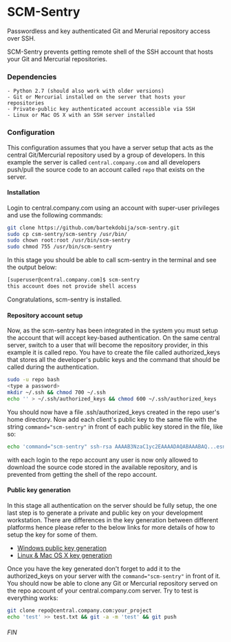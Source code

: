 SCM-Sentry
==========

Passwordless and key authenticated Git and Merurial repository access over SSH.

SCM-Sentry prevents getting remote shell of the SSH account that hosts your Git and Mercurial repositories. 

### Dependencies
    - Python 2.7 (should also work with older versions)
    - Git or Mercurial installed on the server that hosts your repositories
    - Private-public key authenticated account accessible via SSH
    - Linux or Mac OS X with an SSH server installed

### Configuration
This configuration assumes that you have a server setup that acts as the central Git/Mercurial repository used by a group of developers. In this example the server is called ```central.company.com``` and all developers push/pull the source code to an account called ```repo``` that exists  on the server. 

#### Installation
Login to central.company.com using an account with super-user privileges and use the following commands:
```sh
git clone https://github.com/bartekdobija/scm-sentry.git
sudo cp csm-sentry/scm-sentry /usr/bin/ 
sudo chown root:root /usr/bin/scm-sentry
sudo chmod 755 /usr/bin/scm-sentry
```
In this stage you should be able to call scm-sentry in the terminal and see the output below:
```sh
[superuser@central.company.com]$ scm-sentry
this account does not provide shell access
```
Congratulations, scm-sentry is installed.

#### Repository account setup
Now, as the scm-sentry has been integrated in the system you must setup the account that will accept key-based authentication.
On the same central server, switch to a user that will become the repository provider, in this example it is called repo. You have to create the file called authorized_keys that stores all the developer's public keys and the command that should be called during the authentication.
```sh
sudo -u repo bash
<type a password>
mkdir ~/.ssh && chmod 700 ~/.ssh 
echo '' > ~/.ssh/authorized_keys && chmod 600 ~/.ssh/authorized_keys

```
You should now have a file .ssh/authorized_keys created in the repo user's home directory. Now add each client's public key to the same file with the string ```command="scm-sentry"``` in front of each public key stored in the file, like so:
```sh
echo 'command="scm-sentry" ssh-rsa AAAAB3NzaC1yc2EAAAADAQABAAABAQ...esn2albU+OD30GBxcUoYL+PKP1 developer1@company.com' >> ~/.ssh/authorized_keys
```
with each login to the repo account any user is now only allowed to download the source code stored in the available repository, and is prevented from getting the shell of the repo account.

#### Public key generation
In this stage all authentication on the server should be fully setup, the one last step is to generate a private and public key on your development workstation. There are differences in the key generation between different platforms hence please refer to the below links for more details of how to setup the key for some of them. 

- [Windows public key generation](http://www.codza.com/mercurial-with-ssh-setup-on-windows)
- [Linux & Mac OS X key generation](http://rcsg-gsir.imsb-dsgi.nrc-cnrc.gc.ca/documents/internet/node31.html)

Once you have the key generated don't forget to add it to the authorized_keys on your server with the ```command="scm-sentry"``` in front of it. You should now be able to clone any Git or Mercurial repository served on the repo account of your central.company.com server. Try to test is everything works:
```sh
git clone repo@central.company.com:your_project
echo 'test' >> test.txt && git -a -m 'test' && git push
```

###### FIN
